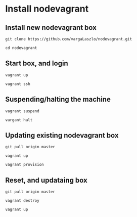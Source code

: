 # Install nodevagrant

## Install new nodevagrant box

    git clone https://github.com/vargaLaszlo/nodevagrant.git
    
    cd nodevagrant
    
## Start box, and login
    
    vagrant up
    
    vagrant ssh
    
## Suspending/halting the machine

    vagrant suspend
    
    vargant halt

## Updating existing nodevagrant box

    git pull origin master
    
    vagrant up
    
    vagrant provision

## Reset, and updataing box

    git pull origin master
    
    vagrant destroy
    
    vagrant up

